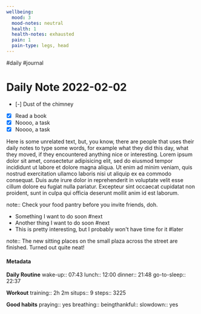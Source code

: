 ```yaml
---
wellbeing:
  mood: 3
  mood-notes: neutral
  health: 1
  health-notes: exhausted
  pain: 1
  pain-type: legs, head
---
```

#daily #journal
# Daily Note 2022-02-02

- [-] Dust of the chimney
- [x] Read a book
- [x] Noooo, a task
- [x] Noooo, a task

Here is some unrelated text, but, you know, there are people that uses their daily notes to type some words, for example what they did this day, what they moved, if they encountered anything nice or interesting. Lorem ipsum dolor sit amet, consectetur adipisicing elit, sed do eiusmod tempor incididunt ut labore et dolore magna aliqua. Ut enim ad minim veniam, quis nostrud exercitation ullamco laboris nisi ut aliquip ex ea commodo consequat. Duis aute irure dolor in reprehenderit in voluptate velit esse cillum dolore eu fugiat nulla pariatur. Excepteur sint occaecat cupidatat non proident, sunt in culpa qui officia deserunt mollit anim id est laborum.

note:: Check your food pantry before you invite friends, doh.

- Something I want to do soon #next
- Another thing I want to do soon #next
- This is pretty interesting, but I probably won't have time for it #later

note:: The new sitting places on the small plaza across the street are finished. Turned out quite neat!

#### Metadata

**Daily Routine**
wake-up:: 07:43
lunch:: 12:00
dinner:: 21:48
go-to-sleep:: 22:37

**Workout**
training:: 2h 2m
situps:: 9
steps:: 3225

**Good habits**
praying:: yes
breathing:: 
beingthankful:: 
slowdown:: yes
